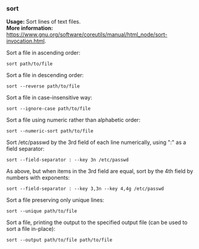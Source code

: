 ### sort

**Usage:** Sort lines of text files. <br />
**More information:** https://www.gnu.org/software/coreutils/manual/html_node/sort-invocation.html. <br />

Sort a file in ascending order:

```
sort path/to/file
```

Sort a file in descending order:

```
sort --reverse path/to/file
```

Sort a file in case-insensitive way:

```
sort --ignore-case path/to/file
```

Sort a file using numeric rather than alphabetic order:

```
sort --numeric-sort path/to/file
```

Sort /etc/passwd by the 3rd field of each line numerically, using ":" as a field separator:

```
sort --field-separator : --key 3n /etc/passwd
```

As above, but when items in the 3rd field are equal, sort by the 4th field by numbers with exponents:

```
sort --field-separator : --key 3,3n --key 4,4g /etc/passwd
```

Sort a file preserving only unique lines:

```
sort --unique path/to/file
```

Sort a file, printing the output to the specified output file (can be used to sort a file in-place):

```
sort --output path/to/file path/to/file
```
